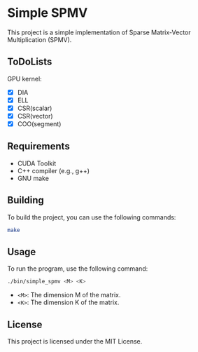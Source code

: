 # Simple SPMV

This project is a simple implementation of Sparse Matrix-Vector Multiplication (SPMV).

## ToDoLists

GPU kernel:
- [X] DIA
- [X] ELL
- [X] CSR(scalar)
- [X] CSR(vector)
- [X] COO(segment)

## Requirements

- CUDA Toolkit
- C++ compiler (e.g., g++)
- GNU make

## Building

To build the project, you can use the following commands:

```sh
make
```

## Usage

To run the program, use the following command:

```sh
./bin/simple_spmv <M> <K>
```

- `<M>`: The dimension M of the matrix.
- `<K>`: The dimension K of the matrix.

## License

This project is licensed under the MIT License.